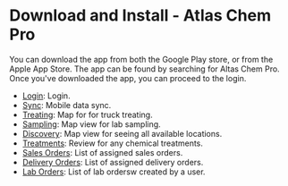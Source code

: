 ﻿# Download and Install - Atlas Chem Pro

You can download the app from both the Google Play store, or from the Apple App Store. The app can be found by searching for Altas Chem Pro. 
Once you've downloaded the app, you can proceed to the login.

 
* [Login](Mobile/Login.md):  Login.
* [Sync](Mobile/Sync.md):  Mobile data sync.
* [Treating](Mobile/Treating.md):  Map for for truck treating.
* [Sampling](Mobile/Sampling.md):  Map view for lab sampling.
* [Discovery](Mobile/Discovery.md):  Map view for seeing all available locations.
* [Treatments](Mobile/Treatments.md):  Review for any chemical treatments.
* [Sales Orders](Mobile/SalesOrders.md):  List of assigned sales orders.
* [Delivery Orders](Mobile/DeliveryOrders.md):  List of assigned delivery orders.
* [Lab Orders](Mobile/LabOrders.md):  List of lab ordersw created by a user.
